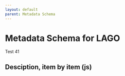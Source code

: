 ```yaml
---
layout: default
parent: Metadata Schema
---
```


# Metadata Schema for LAGO

Test 41

## Desciption, item by item (js) 

<script src="https://code.jquery.com/jquery-3.2.1.min.js"></script>
<script>
$().ready(function(){
    $.getJSON( "/DMP/schema/test.json", function( data ) {
	        $('#text').html(data["@graph"][3]["@id"]);  

    });
});
</script>
 
<div id="text"></div>




